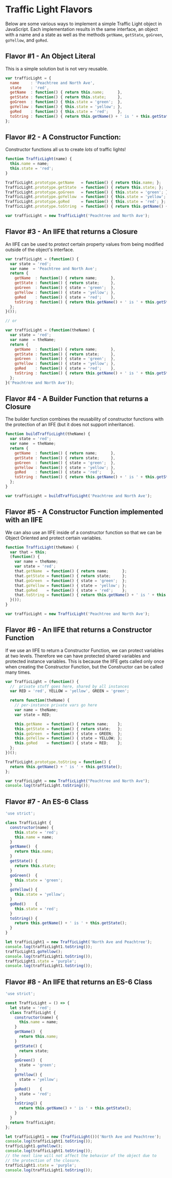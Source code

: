 # Traffic Light Flavors

Below are some various ways to implement a simple Traffic Light object in
JavaScript. Each implementation results in the same interface, an object with
a name and a state as well as the methods `getName`, `getState`, `goGreen`,
`goYellow`, and `goRed`.

## Flavor #1 - An Object Literal

This is a simple solution but is not very reusable.

```javascript
var trafficLight = {
  name     : 'Peachtree and North Ave',
  state    : 'red',
  getName  : function() { return this.name;      },
  getState : function() { return this.state;     },
  goGreen  : function() { this.state = 'green';  },
  goYellow : function() { this.state = 'yellow'; },
  goRed    : function() { this.state = 'red';    },
  toString : function() { return this.getName() + ' is ' + this.getState(); }
};
```

## Flavor #2 - A Constructor Function:

Constructor functions all us to create *lots* of traffic lights!

```javascript
function TrafficLight(name) {
  this.name = name;
  this.state = 'red';
}

TrafficLight.prototype.getName   = function() { return this.name; };
TrafficLight.prototype.getState  = function() { return this.state; };
TrafficLight.prototype.goGreen   = function() { this.state = 'green'; };
TrafficLight.prototype.goYellow  = function() { this.state = 'yellow'; };
TrafficLight.prototype.goRed     = function() { this.state = 'red'; };
TrafficLight.prototype.toString  = function() { return this.getName() + ' is ' + this.getState(); }

var trafficLight = new TrafficLight('Peachtree and North Ave');
```

## Flavor #3 - An IIFE that returns a Closure

An IIFE can be used to *protect* certain property values from being modified outside of the object's interface.

```javascript
var trafficLight = (function() {
  var state = 'red';
  var name  = 'Peachtree and North Ave';
  return {
    getName  : function() { return name;      },
    getState : function() { return state;     },
    goGreen  : function() { state = 'green';  },
    goYellow : function() { state = 'yellow'; },
    goRed    : function() { state = 'red';    },
    toString : function() { return this.getName() + ' is ' + this.getState(); }
  };
}());

// or

var trafficLight = (function(theName) {
  var state = 'red';
  var name  = theName;
  return {
    getName  : function() { return name;      },
    getState : function() { return state;     },
    goGreen  : function() { state = 'green';  },
    goYellow : function() { state = 'yellow'; },
    goRed    : function() { state = 'red';    },
    toString : function() { return this.getName() + ' is ' + this.getState(); }
  };
}('Peachtree and North Ave'));
```

## Flavor #4 - A Builder Function that returns a Closure

The builder function combines the reusability of constructor functions with
the protection of an IIFE (but it does not support inheritance).

```javascript
function buildTrafficLight(theName) {
  var state = 'red';
  var name  = theName;
  return {
    getName  : function() { return name;      },
    getState : function() { return state;     },
    goGreen  : function() { state = 'green';  },
    goYellow : function() { state = 'yellow'; },
    goRed    : function() { state = 'red';    },
    toString : function() { return this.getName() + ' is ' + this.getState(); }
  };
}

var trafficLight = buildTrafficLight('Peachtree and North Ave');
```

## Flavor #5 - A Constructor Function implemented with an IIFE

We can also use an IIFE inside of a constructor function so that we can be
Object Oriented and protect certain variables.

```javascript
function TrafficLight(theName) {
  var that = this;
  (function() {
    var name = theName;
    var state = 'red';
    that.getName  = function() { return name;      };
    that.getState = function() { return state;     };
    that.goGreen  = function() { state = 'green';  };
    that.goYellow = function() { state = 'yellow'; };
    that.goRed    = function() { state = 'red';    };
    that.toString = function() { return this.getName() + ' is ' + this.getState(); };
  }());
}

var trafficLight = new TrafficLight('Peachtree and North Ave');
```

## Flavor #6 - An IIFE that returns a Constructor Function

If we use an IIFE to return a Constructor Function, we can protect variables
at two levels. Therefore we can have protected shared variables and protected
instance variables. This is because the IIFE gets called only once when
creating the Constructor Function, but the Constructor can be called many
times.

```javascript
var TrafficLight = (function() {
  //  private stuff goes here, shared by all instances
  var RED = 'red', YELLOW = 'yellow', GREEN = 'green';

  return function(theName) {
    // per-instance private vars go here
    var name = theName;
    var state = RED;

    this.getName  = function() { return name;    };
    this.getState = function() { return state;   };
    this.goGreen  = function() { state = GREEN;  };
    this.goYellow = function() { state = YELLOW; };
    this.goRed    = function() { state = RED;    };
  };
})();

TrafficLight.prototype.toString = function() {
  return this.getName() + ' is ' + this.getState();
};

var trafficLight = new TrafficLight("Peachtree and North Ave");
console.log(trafficLight.toString());
```

## Flavor #7 - An ES-6 Class

```javascript
'use strict';

class TrafficLight {
  constructor(name) {
    this.state = 'red';
    this.name = name;
  }
  getName()  {
    return this.name;
  }
  getState() {
    return this.state;
  }
  goGreen()  {
    this.state = 'green';
  }
  goYellow() {
    this.state = 'yellow';
  }
  goRed()    {
    this.state = 'red';
  }
  toString() {
    return this.getName() + ' is ' + this.getState();
  }
}

let trafficLight1 = new TrafficLight('North Ave and Peachtree');
console.log(trafficLight1.toString());
trafficLight1.goYellow();
console.log(trafficLight1.toString());
trafficLight1.state = 'purple';
console.log(trafficLight1.toString());
```

## Flavor #8 - An IIFE that returns an ES-6 Class

```javascript
'use strict';

const TrafficLight = () => {
  let state = 'red';
  class TrafficLight {
    constructor(name) {
      this.name = name;
    }
    getName()  {
      return this.name;
    }
    getState() {
      return state;
    }
    goGreen()  {
      state = 'green';
    }
    goYellow() {
      state = 'yellow';
    }
    goRed()    {
      state = 'red';
    }
    toString() {
      return this.getName() + ' is ' + this.getState();
    }
  }
  return TrafficLight;
};

let trafficLight1 = new (TrafficLight())('North Ave and Peachtree');
console.log(trafficLight1.toString());
trafficLight1.goYellow();
console.log(trafficLight1.toString());
// the next line will not affect the behavior of the object due to
// the protection of the closure.
trafficLight1.state = 'purple';
console.log(trafficLight1.toString());
```
